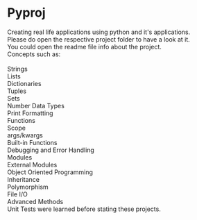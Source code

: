 # Pyproj
Creating real life applications using python and it's applications. </br>
Please do open the respective project folder to have a look at it. </br>
You could open the readme file info about the project. </br>
Concepts such as: </br>
</br>
Strings </br>
Lists </br>
Dictionaries</br>
Tuples</br>
Sets</br>
Number Data Types</br>
Print Formatting</br>
Functions</br>
Scope</br>
args/kwargs</br>
Built-in Functions</br>
Debugging and Error Handling</br>
Modules</br>
External Modules</br>
Object Oriented Programming</br>
Inheritance</br>
Polymorphism</br>
File I/O</br>
Advanced Methods</br>
Unit Tests were learned before stating these projects.

